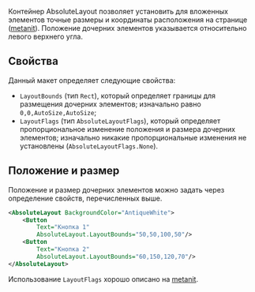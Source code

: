Контейнер AbsoluteLayout позволяет установить для вложенных элементов точные размеры и координаты расположения на странице ([metanit](https://metanit.com/sharp/maui/3.2.php)). Положение дочерних элементов указывается относительно левого верхнего угла.

## Свойства
Данный макет определяет следующие свойства:
- `LayoutBounds` (тип `Rect`), который определяет границы для размещения дочерних элементов; изначально равно `0,0,AutoSize,AutoSize`;
- `LayoutFlags` (тип `AbsoluteLayoutFlags`), который определяет пропорциональное изменение положения и размера дочерних элементов; изначально никакие пропорциональные изменения не установлены (`AbsoluteLayoutFlags.None`).

## Положение и размер
Положение и размер дочерних элементов можно задать через определение свойств, перечисленных выше. 

```xml
<AbsoluteLayout BackgroundColor="AntiqueWhite">
    <Button 
        Text="Кнопка 1"
        AbsoluteLayout.LayoutBounds="50,50,100,50"/>
    <Button 
        Text="Кнопка 2"
        AbsoluteLayout.LayoutBounds="60,150,120,70"/>
</AbsoluteLayout>
```

Использование `LayoutFlags` хорошо описано на [metanit](https://metanit.com/sharp/maui/3.2.php).